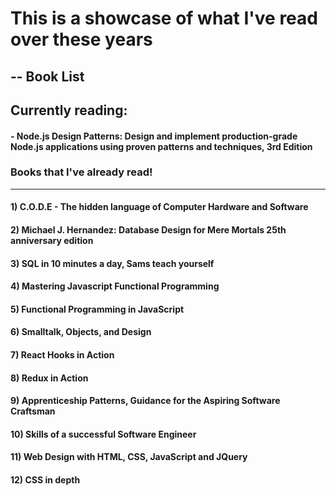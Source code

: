 # This is a showcase of what I've read over these years

## -- Book List

## Currently reading: 
#### - Node.js Design Patterns: Design and implement production-grade Node.js applications using proven patterns and techniques, 3rd Edition

### Books that I've already read!

-----

#### 1) C.O.D.E - The hidden language of Computer Hardware and Software
#### 2) Michael J. Hernandez: Database Design for Mere Mortals 25th anniversary edition
#### 3) SQL in 10 minutes a day, Sams teach yourself
#### 4) Mastering Javascript Functional Programming
#### 5) Functional Programming in JavaScript
#### 6) Smalltalk, Objects, and Design
#### 7) React Hooks in Action
#### 8) Redux in Action
#### 9) Apprenticeship Patterns, Guidance for the Aspiring Software Craftsman
#### 10) Skills of a successful Software Engineer
#### 11) Web Design with HTML, CSS, JavaScript and JQuery
#### 12) CSS in depth
